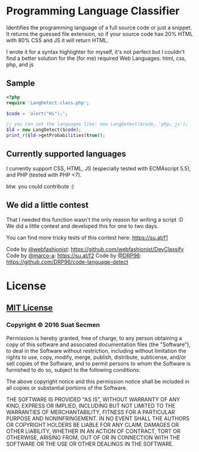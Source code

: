 # Programming Language Classifier

Identifies the programming language of a full source code or just a snippet.
It returns the guessed file extension, so if your source code has 20% HTML
with 80% CSS and JS it will return HTML.

I wrote it for a syntax highlighter for myself, it's not perfect but I
couldn't find a better solution for the (for me) required Web Languages:
html, css, php, and js

## Sample

```php
<?php
require 'LangDetect.class.php';

$code = 'alert("Hi");';

// you can set the languages like: new LangDetect($code, 'php, js');
$ld = new LangDetect($code);
print_r($ld->getProbabilities(true));
```

## Currently supported languages

I currently support CSS, HTML, JS (especially tested with ECMAscript 5.5),
and PHP (tested with PHP <7).

btw. you could contribute :)

## We did a little contest

That I needed this function wasn't the only reason for writing a script :D  
We did a little contest and developed this for one to two days.

You can find more tricky tests of this contest here: https://su.at/f1

Code by [@webfashionist](https://github.com/webfashionist): https://github.com/webfashionist/DevClassify  
Code by [@marco-a](https://github.com/marco-a): https://su.at/f2
Code by [@DRP96](https://github.com/DRP96): https://github.com/DRP96/code-language-detect

# License

## [MIT License](https://su.at/mit)

### Copyright © 2016 Suat Secmen

Permission is hereby granted, free of charge, to any person obtaining a copy of this software and associated documentation files (the "Software"), to deal in the Software without restriction, including without limitation the rights to use, copy, modify, merge, publish, distribute, sublicense, and/or sell copies of the Software, and to permit persons to whom the Software is furnished to do so, subject to the following conditions:

The above copyright notice and this permission notice shall be included in all copies or substantial portions of the Software.

THE SOFTWARE IS PROVIDED "AS IS", WITHOUT WARRANTY OF ANY KIND, EXPRESS OR IMPLIED, INCLUDING BUT NOT LIMITED TO THE WARRANTIES OF MERCHANTABILITY, FITNESS FOR A PARTICULAR PURPOSE AND NONINFRINGEMENT. IN NO EVENT SHALL THE AUTHORS OR COPYRIGHT HOLDERS BE LIABLE FOR ANY CLAIM, DAMAGES OR OTHER LIABILITY, WHETHER IN AN ACTION OF CONTRACT, TORT OR OTHERWISE, ARISING FROM, OUT OF OR IN CONNECTION WITH THE SOFTWARE OR THE USE OR OTHER DEALINGS IN THE SOFTWARE.
